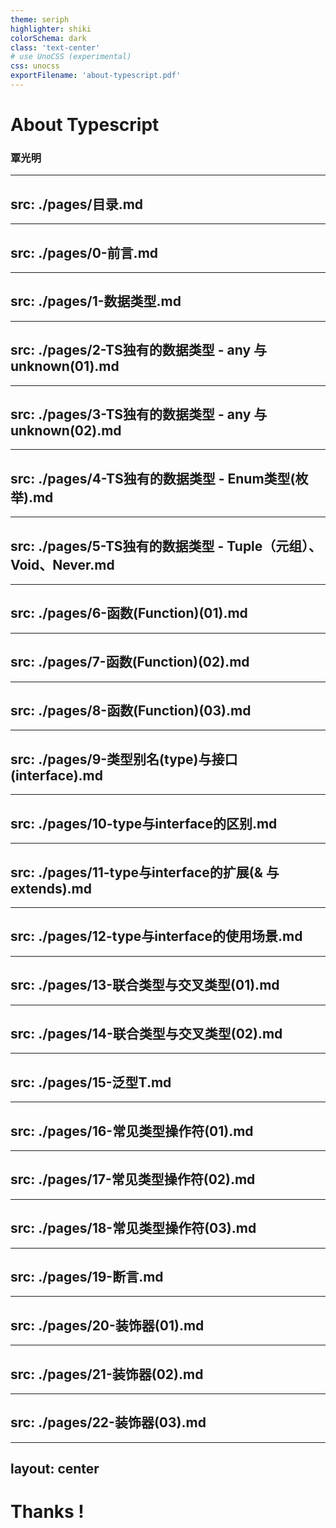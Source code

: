 ```yaml
---
theme: seriph
highlighter: shiki
colorSchema: dark
class: 'text-center'
# use UnoCSS (experimental)
css: unocss
exportFilename: 'about-typescript.pdf'
---
```


# About Typescript

### 覃光明

---
src: ./pages/目录.md
---

---
src: ./pages/0-前言.md
---

---
src: ./pages/1-数据类型.md
---

---
src: ./pages/2-TS独有的数据类型 - any 与 unknown(01).md
---

---
src: ./pages/3-TS独有的数据类型 - any 与 unknown(02).md
---

---
src: ./pages/4-TS独有的数据类型 - Enum类型(枚举).md
---

---
src: ./pages/5-TS独有的数据类型 - Tuple（元组）、Void、Never.md
---

--- 
src: ./pages/6-函数(Function)(01).md
---

---
src: ./pages/7-函数(Function)(02).md
---

---
src: ./pages/8-函数(Function)(03).md
---

---
src: ./pages/9-类型别名(type)与接口(interface).md
---

--- 
src: ./pages/10-type与interface的区别.md
---

---
src: ./pages/11-type与interface的扩展(& 与 extends).md
---

---
src: ./pages/12-type与interface的使用场景.md
---

---
src: ./pages/13-联合类型与交叉类型(01).md
---

---
src: ./pages/14-联合类型与交叉类型(02).md
---

--- 
src: ./pages/15-泛型T.md
---

---
src: ./pages/16-常见类型操作符(01).md
--- 


--- 
src: ./pages/17-常见类型操作符(02).md
--- 

--- 
src: ./pages/18-常见类型操作符(03).md
--- 

--- 
src: ./pages/19-断言.md
--- 

---
src: ./pages/20-装饰器(01).md
---

---
src: ./pages/21-装饰器(02).md
---

---
src: ./pages/22-装饰器(03).md
---

---
layout: center
---
# Thanks !